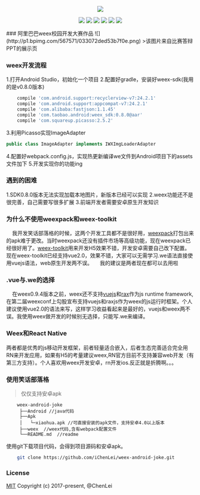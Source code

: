 ﻿<p align="center"><img src="http://i1.piimg.com/567571/002efebc87d32ed1.png"></p>
<p align="center"><img src="https://img.shields.io/badge/build-failing-red.svg?style=flat-square">  <img src="https://img.shields.io/badge/Platform-Android-green.svg?style=flat-square">  <img src="https://img.shields.io/badge/sdk--version-0.8.0-red.svg?style=flat-square">  <img src="https://img.shields.io/badge/language-Js&Java-green.svg?style=flat-square">   <img src="https://img.shields.io/badge/weexfile-.we-green.svg?style=flat-square">  <img src="https://img.shields.io/badge/License-MIT-green.svg?style=flat-square"></p>
### 阿里巴巴weex校园开发大赛作品
![](http://p1.bpimg.com/567571/033072ded53b7f0e.png)
>该图片来自比赛答辩PPT的展示页

### weex开发流程
1.打开Android Studio，初始化一个项目
2.配置好gradle，安装好weex-sdk(我用的是v0.8.0版本)
```gradle
	compile 'com.android.support:recyclerview-v7:24.2.1'
    compile 'com.android.support:appcompat-v7:24.2.1'
    compile 'com.alibaba:fastjson:1.1.45'
    compile 'com.taobao.android:weex_sdk:0.8.0@aar'
    compile 'com.squareup.picasso:2.5.2'
```
3.利用Picasso实现ImageAdapter
```java
public class ImageAdapter implements IWXImgLoaderAdapter
```
4.配置好webpack.config.js，实现热更新编译we文件到Android项目下的assets文件加下
5.开发实现你的功能ing
### 遇到的困难
1.SDK0.8.0版本无法实现加载本地图片，新版本已经可以实现
2.weex功能还不是很完善，自己需要写很多扩展
3.前端开发者需要安卓原生开发知识
### 为什么不使用weexpack和weex-toolkit
&nbsp;&nbsp;&nbsp;&nbsp;我开发笑话部落格的时候，这两个开发工具都不是很好用，[weexpack](https://github.com/weexteam/weex-pack)打包出来的apk难于更改。当时weexpack还没有插件市场等高级功能，现在weexpack已经很好用了。[weex-toolkit](https://github.com/weexteam/weex-toolkit)用来开发H5效果不错，开发安卓需要自己改下配置。现在weex-toolkit已经支持vue2.0，效果不错，大家可以无需学习.we语法直接使用vuejs语法，web原生开发两不误。
&nbsp;&nbsp;&nbsp;&nbsp;我的建议是两者现在都可以去用啦
### .vue与.we的选择
&nbsp;&nbsp;&nbsp;&nbsp;在weex0.9.4版本之前，weex还不支持[vuejs](https://vuejs.org)和[rax](http://rax.taobaofed.org/)作为js runtime framework,在第二届weexconf上勾股宣布支持vuejs和raxjs作为weex的js运行时框架。个人建议使用vue2.0的语法来写，这样学习收益看起来是最好的，vuejs和weex两不误。我使用weex做开发的时候别无选择，只能写.we来编译。
### Weex和React Native
两者都是优秀的js移动开发框架，前者轻量适合嵌入，后者生态完善适合完全用RN来开发应用，如果有H5的考量建议weex,RN官方目前不支持兼容web开发（有第三方支持）。个人喜欢用weex开发安卓，rn开发ios.反正就是折腾啊。。。
### 使用笑话部落格
>仅仅支持安卓apk

```
	weex-android-joke
	 ├──Android //java代码
	 ├──Apk
	 │   └─xiaohua.apk //可直接安装的apk文件，支持安卓4.0以上版本
	 ├──weex  //weex代码,含有webpack配置文件
	 └──README.md  //readme
```
使用git下载项目代码，会得到项目源码和安卓apk。
```bash
	git clone https://github.com/iChenLei/weex-android-joke.git
```
### License
[MIT](http://opensource.org/licenses/MIT) Copyright (c) 2017-present, @ChenLei
